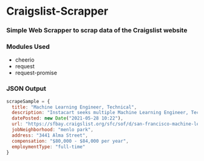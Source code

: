 # Craigslist-Scrapper

### Simple Web Scrapper to scrap data of the Craigslist website

### Modules Used

- cheerio
- request
- request-promise

### JSON Output

```javascript
scrapeSample = {
  title: "Machine Learning Engineer, Technical",
  description: "Instacart seeks multiple Machine Learning Engineer, Technical's in San Francisco, California.......",
  datePosted: new Date("2021-05-28 10:22"),
  url: "https://sfbay.craigslist.org/sfc/sof/d/san-francisco-machine-learning-engineer/7328396376.html",
  jobNeighborhood: "menlo park",
  address: "3441 Alma Street",
  compensation: "$80,000 - $84,000 per year",
  employmentType: "full-time"
}
 ```
